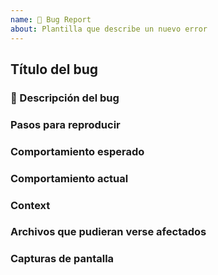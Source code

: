 ```yaml
---
name: 🐛 Bug Report
about: Plantilla que describe un nuevo error
---
```


## Título del bug

### 🐛 Descripción del bug

<!--
  ¿Cómo le describirías el error a alguien que no conoce el proyecto?
  Deberás de describir el error presentado, es importante tomar capturas de pantalla que puedan resultar útiles.
-->

### Pasos para reproducir

<!--
  Trata de escribir una secuencia de pasos que cualquier puediera repetir para ver este error.
  Se específico! Si el error no puede ser repetido, el issue puede quedar cerrado.

  Ej. Paso 1 - .....
      Paso 2 - .....
-->

### Comportamiento esperado

<!--
  ¿Cómo esperabas que se comportara el proyecto?
  Solo escribe lo que tú piensas que debió de haber pasado.

  Ej. Cuando < acción >, la aplicación debe de < comportamiento esperado >
-->

### Comportamiento actual

<!--
  ¿Algo salió mal?
  ¿Algo esta roto o no fnuciona como debería?
  Describe en esta sección con detalle y añade capturas de pantalla si es posible.
  No digas solamente "No funciona"!

  Ej. Cuando < acción >, la aplicación esta < comportamiento actual >
-->

### Context

<!--
  En este espacio describe el contexto de error.
  Describe la siguiente información:
    - Navegador
    - Sistema Operativo
    - Dispositivo
    - Y cualquier otra información que crees que sea relevante.

  Ej.

  | Navegador | Version |      OS |
  | --------- | :-----: | ------: |
  | firefox   |   34    | Windows |

  ===

  | Dispositivo |   OS    | Version |
  | ----------- | :-----: | ------: |
  | Pixel 2     | Android |     9.0 |

 -->

### Archivos que pudieran verse afectados

### Capturas de pantalla
